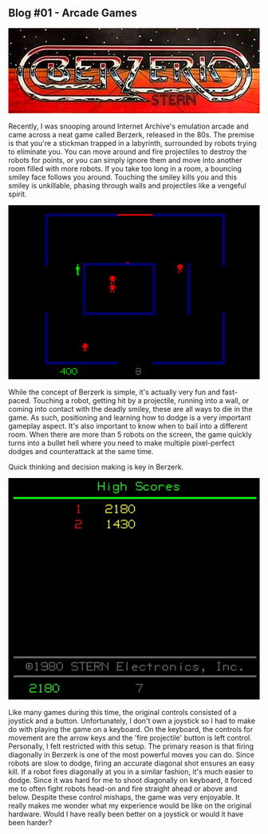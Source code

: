 ## Blog #01 - Arcade Games
![Logo](Logo.jpg)

Recently, I was snooping around Internet Archive's emulation arcade and came across a neat game called Berzerk, released in the 80s. The premise is that you're a stickman trapped in a labyrinth, surrounded by robots trying to eliminate you. 
You can move around and fire projectiles to destroy the robots for points, or you can simply ignore them and move into another room filled with more robots. If you take too long in a room, a bouncing smiley face follows you around. Touching the smiley kills you and this smiley is unkillable, phasing through walls and projectiles like a vengeful spirit.

<p align="center">
  <img src="Playing.gif">
</p>

While the concept of Berzerk is simple, it's actually very fun and fast-paced.
Touching a robot, getting hit by a projectile, running into a wall, or coming into contact with the deadly smiley, these are all ways to die in the game.
As such, positioning and learning how to dodge is a very important gameplay aspect. It's also important to know when to bail into a different room. 
When there are more than 5 robots on the screen, the game quickly turns into a bullet hell where you need to make multiple pixel-perfect dodges and counterattack at the same time.

Quick thinking and decision making is key in Berzerk.

<p align="center">
  <img src="LoseScreen.jpg">
</p>

Like many games during this time, the original controls consisted of a joystick and a button. Unfortunately, I don't own a joystick so I had to make do with playing the game on a keyboard. 
On the keyboard, the controls for movement are the arrow keys and the 'fire projectile' button is left control. Personally, I felt restricted with this setup. 
The primary reason is that firing diagonally in Berzerk is one of the most powerful moves you can do. Since robots are slow to dodge, firing an accurate diagonal shot ensures an easy kill. If a robot fires diagonally at you in a similar fashion, it's much easier to dodge. 
Since it was hard for me to shoot diagonally on keyboard, it forced me to often fight robots head-on and fire straight ahead or above and below. Despite these control mishaps, the game was very enjoyable. It really makes me wonder what my experience would be like on the original hardware. 
Would I have really been better on a joystick or would it have been harder? 
